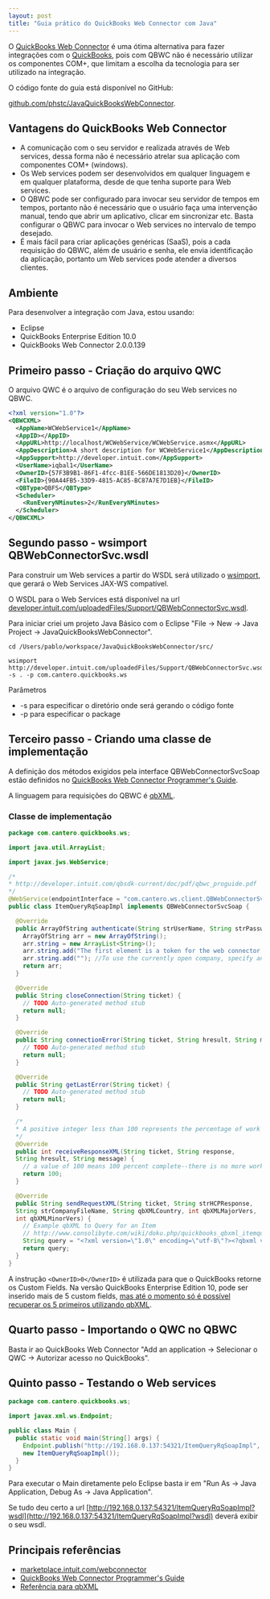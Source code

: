 ```yaml
---
layout: post
title: "Guia prático do QuickBooks Web Connector com Java"
---
```


O [QuickBooks Web Connector](http://marketplace.intuit.com/webconnector) é uma ótima alternativa para fazer integrações com o [QuickBooks](http://quickbooks.intuit.com), pois com QBWC não é necessário utilizar os componentes COM+, que limitam a escolha da tecnologia para ser utilizado na integração.

O código fonte do guia está disponível no GitHub:

[github.com/phstc/JavaQuickBooksWebConnector](http://github.com/phstc/JavaQuickBooksWebConnector).

## Vantagens do QuickBooks Web Connector

* A comunicação com o seu servidor e realizada através de Web services, dessa forma não é necessário atrelar sua aplicação com componentes COM+ (windows).
* Os Web services podem ser desenvolvidos em qualquer linguagem e em qualquer plataforma, desde de que tenha suporte para Web services.
* O QBWC pode ser configurado para invocar seu servidor de tempos em tempos, portanto não é necessário que o usuário faça uma intervenção manual, tendo que abrir um aplicativo, clicar em sincronizar etc. Basta configurar o QBWC para invocar o Web services no intervalo de tempo desejado.
* É mais fácil para criar aplicações genéricas (SaaS), pois a cada requisição do QBWC, além de usuário e senha, ele envia identificação da aplicação, portanto um Web services pode atender a diversos clientes.

## Ambiente

Para desenvolver a integração com Java, estou usando:

* Eclipse
* QuickBooks Enterprise Edition 10.0
* QuickBooks Web Connector 2.0.0.139

## Primeiro passo - Criação do arquivo QWC

O arquivo QWC é o arquivo de configuração do seu Web services no QBWC.

```xml
<?xml version="1.0"?>
<QBWCXML>
  <AppName>WCWebService1</AppName>
  <AppID></AppID>
  <AppURL>http://localhost/WCWebService/WCWebService.asmx</AppURL>
  <AppDescription>A short description for WCWebService1</AppDescription>
  <AppSupport>http://developer.intuit.com</AppSupport>
  <UserName>iqbal1</UserName>
  <OwnerID>{57F3B9B1-86F1-4fcc-B1EE-566DE1813D20}</OwnerID>
  <FileID>{90A44FB5-33D9-4815-AC85-BC87A7E7D1EB}</FileID>
  <QBType>QBFS</QBType>
  <Scheduler>
    <RunEveryNMinutes>2</RunEveryNMinutes>
  </Scheduler>
</QBWCXML>
```

## Segundo passo - wsimport QBWebConnectorSvc.wsdl

Para construir um Web services a partir do WSDL será utilizado o [wsimport](http://download.oracle.com/docs/cd/E17802_01/webservices/webservices/docs/2.0/jaxws/wsimport.html), que gerará o Web Services JAX-WS compatível.

O WSDL para o Web Services está disponível na url [developer.intuit.com/uploadedFiles/Support/QBWebConnectorSvc.wsdl](http://developer.intuit.com/uploadedFiles/Support/QBWebConnectorSvc.wsdl).

Para iniciar criei um projeto Java Básico com o Eclipse "File -> New -> Java Project -> JavaQuickBooksWebConnector".

```shell
cd /Users/pablo/workspace/JavaQuickBooksWebConnector/src/

wsimport http://developer.intuit.com/uploadedFiles/Support/QBWebConnectorSvc.wsdl -s . -p com.cantero.quickbooks.ws
```

Parâmetros

* -s para especificar o diretório onde será gerando o código fonte
* -p para especificar o package

## Terceiro passo - Criando uma classe de implementação

A definição dos métodos exigidos pela interface QBWebConnectorSvcSoap estão definidos no [QuickBooks Web Connector Programmer's Guide](http://developer.intuit.com/qbsdk-current/doc/pdf/qbwc_proguide.pdf).

A linguagem para requisições do QBWC é [qbXML](http://developer.intuit.com/qbSDK-Current/Common/newOSR/index.html).

### Classe de implementação

```java
package com.cantero.quickbooks.ws;

import java.util.ArrayList;

import javax.jws.WebService;

/*
* http://developer.intuit.com/qbsdk-current/doc/pdf/qbwc_proguide.pdf
*/
@WebService(endpointInterface = "com.cantero.ws.client.QBWebConnectorSvcSoap")
public class ItemQueryRqSoapImpl implements QBWebConnectorSvcSoap {

  @Override
  public ArrayOfString authenticate(String strUserName, String strPassword) {
    ArrayOfString arr = new ArrayOfString();
    arr.string = new ArrayList<String>();
    arr.string.add("The first element is a token for the web connector’s session");
    arr.string.add(""); //To use the currently open company, specify an empty string
    return arr;
  }

  @Override
  public String closeConnection(String ticket) {
    // TODO Auto-generated method stub
    return null;
  }

  @Override
  public String connectionError(String ticket, String hresult, String message) {
    // TODO Auto-generated method stub
    return null;
  }

  @Override
  public String getLastError(String ticket) {
    // TODO Auto-generated method stub
    return null;
  }

  /*
  * A positive integer less than 100 represents the percentage of work completed. A value of 1 means one percent complete, a value of 100 means 100 percent complete--there is no more work. A negative value means an error has occurred and the Web Connector responds to this with a getLastError call. The negative value could be used as a custom error code.
  */
  @Override
  public int receiveResponseXML(String ticket, String response,
  String hresult, String message) {
    // a value of 100 means 100 percent complete--there is no more work
    return 100;
  }

  @Override
  public String sendRequestXML(String ticket, String strHCPResponse,
  String strCompanyFileName, String qbXMLCountry, int qbXMLMajorVers,
  int qbXMLMinorVers) {
    // Example qbXML to Query for an Item
    // http://www.consolibyte.com/wiki/doku.php/quickbooks_qbxml_itemquery
    String query = "<?xml version=\"1.0\" encoding=\"utf-8\"?><?qbxml version=\"7.0\"?><QBXML><QBXMLMsgsRq onError=\"stopOnError\"><ItemQueryRq requestID=\"SXRlbVF1ZXJ5fDEyMA==\"><OwnerID>0</OwnerID></ItemQueryRq></QBXMLMsgsRq></QBXML>";
    return query;
  }
}
```

A instrução `<OwnerID>0</OwnerID>` é utilizada para que o QuickBooks retorne os Custom Fields. Na versão QuickBooks Enterprise Edition 10, pode ser inserido mais de 5 custom fields, [mas até o momento só é possível recuperar os 5 primeiros utilizando qbXML](https://idnforums.intuit.com/messageview.aspx?catid=7&amp;threadid=13998).

## Quarto passo - Importando o QWC no QBWC

Basta ir ao QuickBooks Web Connector "Add an application -> Selecionar o QWC -> Autorizar acesso no QuickBooks".

## Quinto passo - Testando o Web services

```java
package com.cantero.quickbooks.ws;

import javax.xml.ws.Endpoint;

public class Main {
  public static void main(String[] args) {
    Endpoint.publish("http://192.168.0.137:54321/ItemQueryRqSoapImpl",
    new ItemQueryRqSoapImpl());
  }
}
```

Para executar o Main diretamente pelo Eclipse basta ir em "Run As -> Java Application, Debug As -> Java Application".

Se tudo deu certo a url [http://192.168.0.137:54321/ItemQueryRqSoapImpl?wsdl](http://192.168.0.137:54321/ItemQueryRqSoapImpl?wsdl) deverá exibir o seu wsdl.

## Principais referências

* [marketplace.intuit.com/webconnector](http://marketplace.intuit.com/webconnector)
* [QuickBooks Web Connector Programmer's Guide](http://developer.intuit.com/qbsdk-current/doc/pdf/qbwc_proguide.pdf)
* [Referência para qbXML](http://developer.intuit.com/qbSDK-Current/Common/newOSR/index.html)
